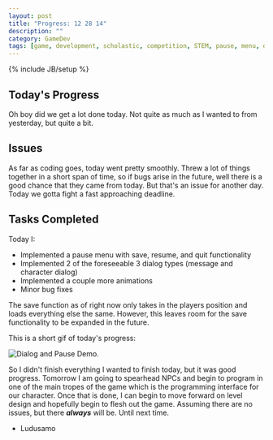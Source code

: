 ```yaml
---
layout: post
title: "Progress: 12 28 14"
description: ""
category: GameDev
tags: [game, development, scholastic, competition, STEM, pause, menu, dialog, animation, progress, log]
---
```

{% include JB/setup %}

## Today's Progress
Oh boy did we get a lot done today. Not quite as much as I wanted to from yesterday, but quite a bit.

## Issues
As far as coding goes, today went pretty smoothly. Threw a lot of things together in a short span of time, so if bugs arise in the future, well there is a good chance that they came from today. But that's an issue for another day. Today we gotta fight a fast approaching deadline.

## Tasks Completed
Today I:

- Implemented a pause menu with save, resume, and quit functionality
- Implemented 2 of the foreseeable 3 dialog types (message and character dialog)
- Implemented a couple more animations
- Minor bug fixes

The save function as of right now only takes in the players position and loads everything else the same. However, this leaves room for the save functionality to be expanded in the future.

This is a short gif of today's progress:

![Dialog and Pause Demo.](http://i.imgur.com/o002bEH.gif)

So I didn't finish everything I wanted to finish today, but it was good progress. Tomorrow I am going to spearhead NPCs and begin to program in one of the main tropes of the game which is the programming interface for our character. Once that is done, I can begin to move forward on level design and hopefully begin to flesh out the game. Assuming there are no issues, but there **_always_** will be. Until next time.

- Ludusamo
